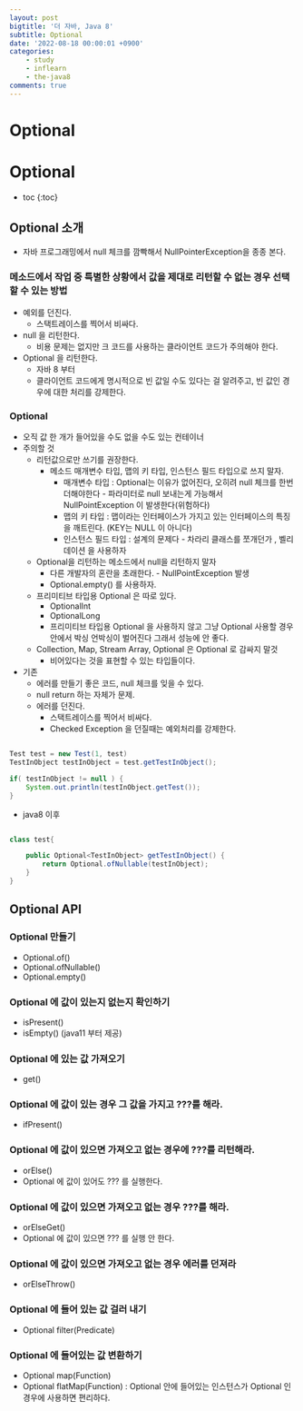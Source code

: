 ```yaml
---
layout: post
bigtitle: '더 자바, Java 8'
subtitle: Optional
date: '2022-08-18 00:00:01 +0900'
categories:
    - study
    - inflearn
    - the-java8
comments: true
---
```


# Optional

# Optional
* toc
{:toc}


## Optional 소개
+ 자바 프로그래밍에서 null 체크를 깜빡해서 NullPointerException을 종종 본다.

### 메소드에서 작업 중 특별한 상황에서 값을 제대로 리턴할 수 없는 경우 선택할 수 있는 방법
+ 예외를 던진다.
  + 스택트레이스를 찍어서 비싸다.
+ null 을 리턴한다.
  + 비용 문제는 없지만 크 코드를 사용하는 클라이언트 코드가 주의해야 한다.
+ Optional 을 리턴한다.
  + 자바 8 부터
  + 클라이언트 코드에게 명시적으로 빈 값일 수도 있다는 걸 알려주고, 빈 값인 경우에 대한 처리를 강제한다.

### Optional
+ 오직 값 한 개가 들어있을 수도 없을 수도 있는 컨테이너
+ 주의할 것
  + 리턴값으로만 쓰기를 권장한다.
    + 메소드 매개변수 타입, 맵의 키 타입, 인스턴스 필드 타입으로 쓰지 말자.
      + 매개변수 타입 : Optional는 이유가 없어진다, 오히려 null 체크를 한번 더해야한다 - 파라미터로 null 보내는게 가능해서 NullPointException 이 발생한다(위험하다)
      + 맵의 키 타입 : 맵이라는 인터페이스가 가지고 있는 인터페이스의 특징을 깨트린다. (KEY는 NULL 이 아니다)
      + 인스턴스 필드 타입 : 설계의 문제다 - 차라리 클래스를 쪼개던가 , 벨리데이션 을 사용하자
  + Optional을 리턴하는 메소드에서 null을 리턴하지 말자
    + 다른 개발자의 혼란을 초래한다. - NullPointException 발생
    + Optional.empty() 를 사용하자.
  + 프리미티브 타입용 Optional 은 따로 있다.
    + OptionalInt
    + OptionalLong
    + 프리미티브 타입용 Optional 을 사용하지 않고 그냥 Optional 사용할 경우 안에서 박싱 언박싱이 벌어진다 그래서 성능에 안 좋다.
  + Collection, Map, Stream Array, Optional 은 Optional 로 감싸지 말것
    + 비어있다는 것을 표현할 수 있는 타입들이다.
+ 기존
  + 에러를 만들기 좋은 코드, null 체크를 잊을 수 있다.
  + null return 하는 자체가 문제.
  + 에러를 던진다.
    + 스택트레이스를 찍어서 비싸다.
    + Checked Exception 을 던질때는 예외처리를 강제한다. 

~~~java

Test test = new Test(1, test)
TestInObject testInObject = test.getTestInObject();

if( testInObject != null ) {
    System.out.println(testInObject.getTest());
}

~~~

+ java8 이후 

~~~java

class test{

    public Optional<TestInObject> getTestInObject() {
        return Optional.ofNullable(testInObject);
    }
}

~~~

## Optional API

### Optional 만들기
+ Optional.of()
+ Optional.ofNullable()
+ Optional.empty()

### Optional 에 값이 있는지 없는지 확인하기
+ isPresent()
+ isEmpty() (java11 부터 제공)

### Optional 에 있는 값 가져오기
+ get()

### Optional 에 값이 있는 경우 그 값을 가지고 ???를 해라.
+ ifPresent()

### Optional 에 값이 있으면 가져오고 없는 경우에 ???를 리턴해라.
+ orElse()
+ Optional 에 값이 있어도 ??? 를 실행한다.

### Optional 에 값이 있으면 가져오고 없는 경우 ???를 해라.
+ orElseGet()
+ Optional 에 값이 있으면 ??? 를 실행 안 한다.

### Optional 에 값이 있으면 가져오고 없는 경우 에러를 던져라
+ orElseThrow()

### Optional 에 들어 있는 값 걸러 내기
+ Optional filter(Predicate)

### Optional 에 들어있는 값 변환하기
+ Optional map(Function)
+ Optional flatMap(Function) : Optional 안에 들어있는 인스턴스가 Optional 인 경우에 사용하면 편리하다.